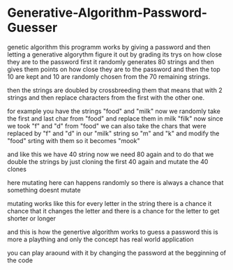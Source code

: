 # Generative-Algorithm-Password-Guesser


genetic algorithm
this programm works by giving a password and then letting a generative algorythm figure it out by grading its trys on how close they are to the password
first it randomly generates 80 strings and then gives them points on how close they are to the password and then the top 10 are kept and 10 are randomly chosen from the 70 remaining strings.

then the strings are doubled by crossbreeding them that means that with 2 strings and then replace characters from the first with the other one.

for example you have the strings "food" and "milk" now we randomly take the first and last char from "food" and replace them in milk "filk" now since we took "f" and "d" from "food" we can also take the chars that were replaced by "f" and "d" in our "milk" string so "m" and "k" and modify the "food" srting with them so it becomes "mook"

and like this we have 40 string now we need 80 again and to do that we double the strings by just cloning the first 40 again and mutate the 40 clones

here mutating here can happens randomly so there is always a chance that something doesnt mutate

mutating works like this for every letter in the string there is a chance it chance that it changes the letter and there is a chance for the letter to get shorter or longer


and this is how the genertive algorithm works to guess a password this is more a plaything and only the concept has real world application


you can play araound with it by changing the password at the begginning of the code
